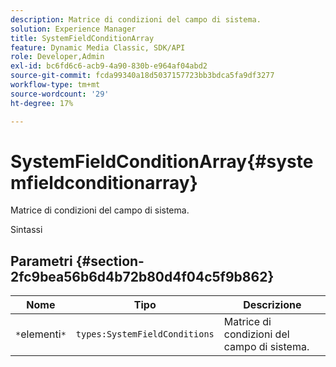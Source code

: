 ```yaml
---
description: Matrice di condizioni del campo di sistema.
solution: Experience Manager
title: SystemFieldConditionArray
feature: Dynamic Media Classic, SDK/API
role: Developer,Admin
exl-id: bc6fd6c6-acb9-4a90-830b-e964af04abd2
source-git-commit: fcda99340a18d5037157723bb3bdca5fa9df3277
workflow-type: tm+mt
source-wordcount: '29'
ht-degree: 17%

---
```


# SystemFieldConditionArray{#systemfieldconditionarray}

Matrice di condizioni del campo di sistema.

Sintassi

## Parametri {#section-2fc9bea56b6d4b72b80d4f04c5f9b862}

| Nome | Tipo | Descrizione |
|---|---|---|
| `*`elementi`*` | `types:SystemFieldConditions` | Matrice di condizioni del campo di sistema. |
